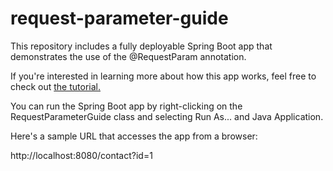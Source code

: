 # request-parameter-guide
This repository includes a fully deployable Spring Boot app that demonstrates the use of the @RequestParam annotation.

If you're interested in learning more about how this app works, feel free to check out <a href="https://careydevelopment.us/blog/spring-boot-how-to-handle-request-parameters-in-web-apps" target="_blank">the tutorial.</a>

You can run the Spring Boot app by right-clicking on the RequestParameterGuide class and selecting Run As... and Java Application.

Here's a sample URL that accesses the app from a browser:

http://localhost:8080/contact?id=1
